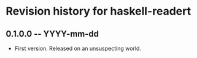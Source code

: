 # Revision history for haskell-readert

## 0.1.0.0 -- YYYY-mm-dd

* First version. Released on an unsuspecting world.
